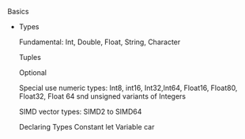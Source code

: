 Basics

* Types
  
  Fundamental: Int, Double, Float, String, Character
  
  Tuples
  
  Optional
  
  Special use numeric types: Int8, int16, Int32,Int64, Float16, Float80, Float32, Float 64 snd unsigned variants of Integers
  
  SIMD vector types: SIMD2 to SIMD64

  Declaring Types
   Constant let
   Variable car

